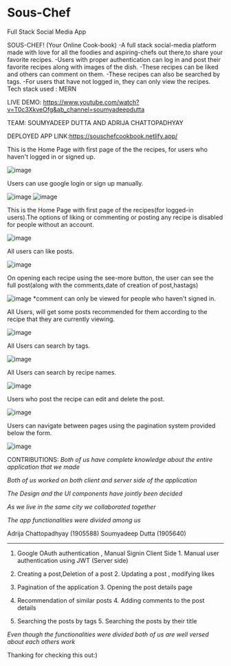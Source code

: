 # Sous-Chef
Full Stack Social Media App

SOUS-CHEF!
(Your Online Cook-book)
-A full stack social-media platform made with love for all the foodies and aspiring-chefs out there,to share your favorite recipes.
-Users with proper authentication can log in and post their favorite
recipes along with images of the dish.
-These recipes can be liked and others can comment on them.
-These recipes can also be searched by tags.
-For users that have not logged in, they can only view the recipes.
Tech stack used : MERN

LIVE DEMO:
https://www.youtube.com/watch?v=T0c3XkveOfg&ab_channel=soumyadeepdutta

TEAM: SOUMYADEEP DUTTA AND ADRIJA CHATTOPADHYAY

DEPLOYED APP LINK:https://souschefcookbook.netlify.app/

This is the Home Page with first page of the the recipes, for users who haven't logged in or signed up.

![image](https://user-images.githubusercontent.com/79828073/124432712-8bc5f400-dd8f-11eb-9484-c5250e2f2dd7.png)


Users can use google login or sign up manually.

![image](https://user-images.githubusercontent.com/79828073/124432533-5c16ec00-dd8f-11eb-9135-0e8152f7d5eb.png)
![image](https://user-images.githubusercontent.com/79828073/124432581-689b4480-dd8f-11eb-8ec9-b4b5752f8441.png)


This is the Home Page with first page of the recipes(for logged-in users).The options of liking or commenting or posting any recipe is disabled for people without an account.

![image](https://user-images.githubusercontent.com/79828073/124425449-30433880-dd86-11eb-957b-856d7feea1b6.png)

All users can like posts.

![image](https://user-images.githubusercontent.com/79828073/124431174-ac8d4a00-dd8d-11eb-8bea-debe413051f1.png)

On opening each recipe using the see-more button, the user can see the full post(along with the comments,date of creation of post,hastags)

![image](https://user-images.githubusercontent.com/79828073/124427371-ef98ee80-dd88-11eb-82d3-6f4d922467a3.png)
*comment can only be viewed for people who haven't signed in.

All Users, will get some posts recommended for them according to the recipe that they are currently viewing.

![image](https://user-images.githubusercontent.com/79828073/124430508-e14cd180-dd8c-11eb-932b-caa614a963e7.png)

All Users can search by tags.

![image](https://user-images.githubusercontent.com/79828073/124430742-2ec93e80-dd8d-11eb-88f3-7537dce3fffd.png)

All Users can search by recipe names.

![image](https://user-images.githubusercontent.com/79828073/124430788-3c7ec400-dd8d-11eb-9c92-0e9abd45b211.png)

Users who post the recipe can edit and delete the post.

![image](https://user-images.githubusercontent.com/79828073/124430871-54564800-dd8d-11eb-97fa-7c443479d7c3.png)

Users can navigate between pages using the pagination system provided below the form.

![image](https://user-images.githubusercontent.com/79828073/124431820-861bde80-dd8e-11eb-8012-fa4c1132a697.png)


CONTRIBUTIONS:
*Both of us have complete knowledge about the entire application that we made*

*Both of us worked on both client and server side of the application*

*The Design and the UI components have jointly been decided*

*As we live in the same city we collaborated together*

*The app functionalities were divided among us*

Adrija Chattopadhyay  (1905588)                                          Soumyadeep Dutta      (1905640)
------------------------------                                           --------------------------------
1. Google OAuth authentication , Manual Signin Client Side              1. Manual user authentication using JWT (Server side)

2. Creating a post,Deletion of a post                                   2. Updating a post , modifying likes

3. Pagination of the application                                        3. Opening the post details page

4. Recommendation of similar posts                                      4. Adding comments to the post details

5. Searching the posts by tags                                          5. Searching the posts by their title



*Even though the functionalities were divided both of us are well versed about each others work*


Thanking for checking this out:)







